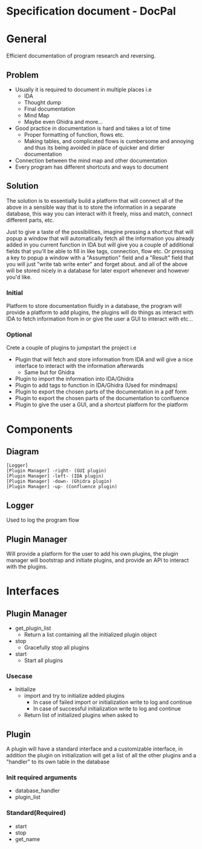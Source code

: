 # **Specification document - DocPal**
# General
Efficient documentation of program research and reversing.

## Problem
- Usually it is required to document in multiple places i.e
    - IDA
    - Thought dump
    - Final documentation
    - Mind Map
    - Maybe even Ghidra and more...
- Good practice in documentation is hard and takes a lot of time
    - Proper formatting of function, flows etc.
    - Making tables, and complicated flows is cumbersome and annoying and thus its being avoided in place of quicker and dirtier documentation
- Connection between the mind map and other documentation
- Every program has different shortcuts and ways to document

## Solution
The solution is to essentially build a platform that will connect all of the above in a sensible way that is to store the information in a separate database, this way you can interact with it freely, miss and match, connect different parts, etc.

Just to give a taste of the possibilities, imagine pressing a shortcut that will popup a window that will automatically fetch all the information you already added in you current function in IDA but will give you a couple of additional fields that you'll be able to fill in like tags, connection, flow etc. Or pressing a key to popup a window with a "Assumption" field and a "Result" field that you will just "write tab write enter" and forget about. and all of the above will be stored nicely in a database for later export whenever and however you'd like.
### Initial
Platform to store documentation fluidly in a database, the program will provide a platform to add plugins, the plugins will do things as interact with IDA to fetch information from in or give the user a GUI to interact with etc...

### Optional
Crete a couple of plugins to jumpstart the project i.e
- Plugin that will fetch and store information from IDA and will give a nice interface to interact with the information afterwards
    - Same but for Ghidra
- Plugin to import the information into IDA/Ghidra
- Plugin to add tags to function in IDA/Ghidra (Used for mindmaps)
- Plugin to export the chosen parts of the documentation in a pdf form
- Plugin to export the chosen parts of the documentation to confluence
- Plugin to give the user a GUI, and a shortcut platform for the platform

# Components
## Diagram
```puml
[Logger]
[Plugin Manager] -right- (GUI plugin)
[Plugin Manager] -left- (IDA plugin)
[Plugin Manager] -down- (Ghidra plugin)
[Plugin Manager] -up- (Confluence plugin)
```
## Logger
Used to log the program flow

## Plugin Manager
Will provide a platform for the user to add his own plugins, the plugin manager will bootstrap and initiate plugins, and provide an API to interact with the plugins.

# Interfaces
## Plugin Manager
- get_plugin_list
    - Return a list containing all the initialized plugin object 
- stop
    - Gracefully stop all plugins
- start
    - Start all plugins

### Usecase
- Initialize
    - import and try to initialize added plugins
        - In case of failed import or initialization write to log and continue
        - In case of successful initialization write to log and continue
    - Return list of initialized plugins when asked to

## Plugin 
A plugin will have a standard interface and a customizable interface, in addition the plugin on initialization will get a list of all the other plugins and a "handler" to its own table in the database
### Init required arguments
- database_handler
- plugin_list
### Standard(Required)
- start
- stop
- get_name